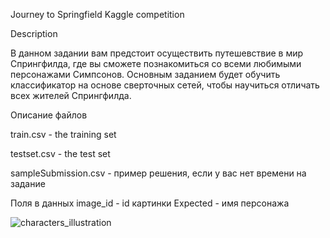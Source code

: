 Journey to Springfield Kaggle competition

Description

В данном задании вам предстоит осуществить путешевствие в мир Спрингфилда, где вы сможете познакомиться со всеми любимыми персонажами Симпсонов.
Основным заданием будет обучить классификатор на основе сверточных сетей, чтобы научиться отличать всех жителей Спрингфилда.

Описание файлов

train.csv - the training set

testset.csv - the test set

sampleSubmission.csv - пример решения, если у вас нет времени на задание

Поля в данных
image_id - id картинки
Expected - имя персонажа

![characters_illustration](https://github.com/AlexeyBudarov/Image-Classification/assets/150399760/e8546518-023a-4c2c-8d63-b9b1496ce6fe)



